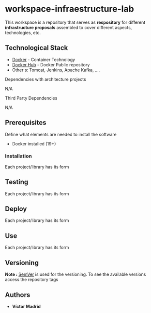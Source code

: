 # workspace-infraestructure-lab

This workspace is a repository that serves as **respository** for different **infrastructure proposals** assembled to cover different aspects, technologies, etc.


## Technological Stack

* [Docker](https://www.docker.com/) - Container Technology
* [Docker Hub](https://hub.docker.com/) - Docker Public repository
* Other s: Tomcat, Jenkins, Apache Kafka, ....

Dependencies with architecture projects

N/A

Third Party Dependencies

N/A


## Prerequisites

Define what elements are needed to install the software

* Docker installed (19+)


### Installation

Each project/library has its form


## Testing

Each project/library has its form


## Deploy

Each project/library has its form


## Use

Each project/library has its form


## Versioning

**Note :** [SemVer](http://semver.org/) is used for the versioning.
To see the available versions access the repository tags

## Authors

* **Víctor Madrid**
